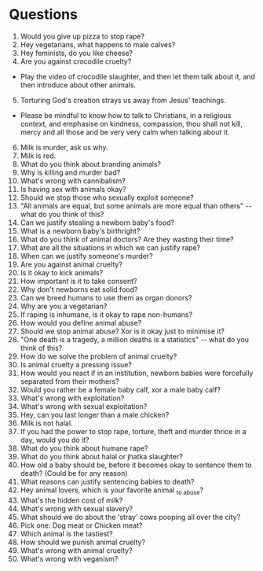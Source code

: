 # Questions

1. Would you give up pizza to stop rape?
2. Hey vegetarians, what happens to male calves?
3. Hey feminists, do you like cheese?
4. Are you against crocodile cruelty?
  + Play the video of crocodile slaughter, and then let them talk about it, and then introduce about other animals.
5. Torturing God's creation strays us away from Jesus' teachings.
  + Please be mindful to know how to talk to Christians, in a religious context, and emphasise on kindness, compassion, thou shall not kill, mercy and all those and be very very calm when talking about it.
6. Milk is murder, ask us why.
7. Milk is red.
8. What do you think about branding animals?
9. Why is killing and murder bad?
10. What's wrong with cannibalism?
11. Is having sex with animals okay?
12. Should we stop those who sexually exploit someone?
13. "All animals are equal, but some animals are more equal than others" -- what do you think of this?
14. Can we justify stealing a newborn baby's food?
15. What is a newborn baby's birthright?
16. What do you think of animal doctors?  Are they wasting their time?
17. What are all the situations in which we can justify rape?
18. When can we justify someone's murder?
19. Are you against animal cruelty?
20. Is it okay to kick animals?
21. How important is it to take consent?
22. Why don't newborns eat solid food?
23. Can we breed humans to use them as organ donors?
24. Why are you a vegetarian?
25. If raping is inhumane, is it okay to rape non-humans?
26. How would you define animal abuse?
27. Should we stop animal abuse?  Xor is it okay just to minimise it?
28. "One death is a tragedy, a million deaths is a statistics" -- what do you think of this?
29. How do we solve the problem of animal cruelty?
30. Is animal cruelty a pressing issue?
31. How would you react if in an institution, newborn babies were forcefully separated from their mothers?
32. Would you rather be a female baby calf, xor a male baby calf?
33. What's wrong with exploitation?
34. What's wrong with sexual exploitation?
35. Hey, can you last longer than a male chicken?
36. Milk is not halal.
37. If you had the power to stop rape, torture, theft and murder thrice in a day, would you do it?
38. What do you think about humane rape?
39. What do you think about halal or jhatka slaughter?
40. How old a baby should be, before it becomes okay to sentence them to death?  (Could be for any reason)
41. What reasons can justify sentencing babies to death?
42. Hey animal lovers, which is your favorite animal <sub>to abuse</sub>?
43. What's the hidden cost of milk?
44. What's wrong with sexual slavery?
45. What should we do about the 'stray' cows pooping all over the city?
46. Pick one: Dog meat or Chicken meat?
47. Which animal is the tastiest?
48. How should we punish animal cruelty?
49. What's wrong with animal cruelty?
50. What's wrong with veganism?
